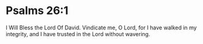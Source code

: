# Psalms 26:1

I Will Bless the Lord Of David. Vindicate me, O Lord, for I have walked in my integrity, and I have trusted in the Lord without wavering.
